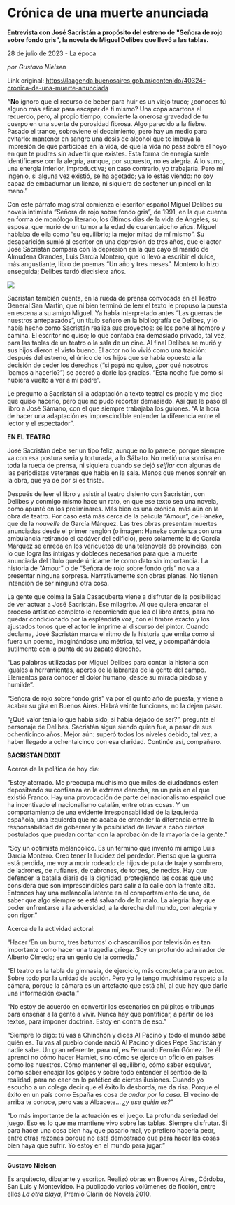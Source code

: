 # Crónica de una muerte anunciada

**Entrevista con José Sacristán a propósito del estreno de "Señora de rojo sobre fondo gris", la novela de Miguel Delibes que llevó a las tablas.**

28 de julio de 2023 - La época

_por Gustavo Nielsen_

Link original: https://laagenda.buenosaires.gob.ar/contenido/40324-cronica-de-una-muerte-anunciada



**“N**o ignoro que el recurso de beber para huir es un viejo truco; ¿conoces tú alguno más eficaz para escapar de ti mismo? Una copa acartona el recuerdo, pero, al propio tiempo, convierte la onerosa gravedad de tu cuerpo en una suerte de porosidad fibrosa. Algo parecido a la fiebre. Pasado el trance, sobreviene el decaimiento, pero hay un medio para evitarlo: mantener en sangre una dosis de alcohol que te imbuya la impresión de que participas en la vida, de que la vida no pasa sobre el hoyo en que te pudres sin advertir que existes. Esta forma de energía suele identificarse con la alegría, aunque, por supuesto, no es alegría. A lo sumo, una energía inferior, improductiva; en caso contrario, yo trabajaría. Pero mi ingenio, si alguna vez existió, se ha agotado; ya lo estás viendo: no soy capaz de embadurnar un lienzo, ni siquiera de sostener un pincel en la mano.”




Con este párrafo magistral comienza el escritor español Miguel Delibes su novela intimista “Señora de rojo sobre fondo gris”, de 1991, en la que cuenta en forma de monólogo literario, los últimos días de la vida de Ángeles, su esposa, que murió de un tumor a la edad de cuarentaiocho años. Miguel hablaba de ella como “su equilibrio; la mejor mitad de mí mismo”. Su desaparición sumió al escritor en una depresión de tres años, que el actor José Sacristán compara con la depresión en la que cayó el marido de Almudena Grandes, Luis García Montero, que lo llevó a escribir el dulce, más angustiante, libro de poemas “Un año y tres meses”. Montero lo hizo enseguida; Delibes tardó diecisiete años.




![](https://cdn.feater.me/files/images/2542549/9873c24e-fcc6-4b37-941b-20c60a5cef09.jpg)




Sacristán también cuenta, en la rueda de prensa convocada en el Teatro General San Martín, que ni bien terminó de leer el texto le propuso la puesta en escena a su amigo Miguel. Ya había interpretado antes “Las guerras de nuestros antepasados”, un título señero en la bibliografía de Delibes, y lo había hecho como Sacristán realiza sus proyectos: se los pone al hombro y camina. El escritor no quiso; lo que contaba era demasiado privado, tal vez, para las tablas de un teatro o la sala de un cine. Al final Delibes se murió y sus hijos dieron el visto bueno. El actor no lo vivió como una traición: después del estreno, el único de los hijos que se había opuesto a la decisión de ceder los derechos (“si papá no quiso, ¿por qué nosotros íbamos a hacerlo?”) se acercó a darle las gracias. “Esta noche fue como si hubiera vuelto a ver a mi padre”.




Le pregunto a Sacristán si la adaptación a texto teatral es propia y me dice que quiso hacerlo, pero que no pudo recortar demasiado. Así que le pasó el libro a José Sámano, con el que siempre trabajaba los guiones. “A la hora de hacer una adaptación es imprescindible entender la diferencia entre el lector y el espectador”.




**EN EL TEATRO**




José Sacristán debe ser un tipo feliz, aunque no lo parece, porque siempre va con esa postura seria y torturada, a lo Sábato. No metió una sonrisa en toda la rueda de prensa, ni siquiera cuando se dejó *selfiar* con algunas de las periodistas veteranas que había en la sala. Menos que menos sonreír en la obra, que ya de por sí es triste.




Después de leer el libro y asistir al teatro disiento con Sacristán, con Delibes y conmigo mismo hace un rato, en que ese texto sea una novela, como apunté en los preliminares. Más bien es una crónica, más aún en la obra de teatro. Por caso está más cerca de la película “Amour”, de Haneke, que de la *nouvelle* de García Márquez. Las tres obras presentan muertes anunciadas desde el primer renglón (o imagen: Haneke comienza con una ambulancia retirando el cadáver del edificio), pero solamente la de García Márquez se enreda en los vericuetos de una telenovela de provincias, con lo que logra las intrigas y dobleces necesarios para que la muerte anunciada del título quede únicamente como dato sin importancia. La historia de “Amour” o de “Señora de rojo sobre fondo gris” no va a presentar ninguna sorpresa. Narrativamente son obras planas. No tienen intención de ser ninguna otra cosa.




La gente que colma la Sala Casacuberta viene a disfrutar de la posibilidad de ver actuar a José Sacristán. Ese milagrito. Al que quiera encarar el proceso artístico completo le recomiendo que lea el libro antes, para no quedar condicionado por la espléndida voz, con el timbre exacto y los ajustados tonos que el actor le imprime al discurso del pintor. Cuando declama, José Sacristán marca el ritmo de la historia que emite como si fuera un poema, imaginándose una métrica, tal vez, y acompañándola sutilmente con la punta de su zapato derecho.




“Las palabras utilizadas por Miguel Delibes para contar la historia son iguales a herramientas, aperos de la labranza de la gente del campo. Elementos para conocer el dolor humano, desde su mirada piadosa y humilde”.




“Señora de rojo sobre fondo gris” va por el quinto año de puesta, y viene a acabar su gira en Buenos Aires. Habrá veinte funciones, no la dejen pasar.




“¿Qué valor tenía lo que había sido, si había dejado de ser?”, pregunta el personaje de Delibes. Sacristán sigue siendo quien fue, a pesar de sus ochenticinco años. Mejor aún: superó todos los niveles debido, tal vez, a haber llegado a ochentaicinco con esa claridad. Continúe así, compañero.




**SACRISTÁN DIXIT**




Acerca de la política de hoy día:




“Estoy aterrado. Me preocupa muchísimo que miles de ciudadanos estén depositando su confianza en la extrema derecha, en un país en el que existió Franco. Hay una provocación de parte del nacionalismo español que ha incentivado el nacionalismo catalán, entre otras cosas. Y un comportamiento de una evidente irresponsabilidad de la izquierda española, una izquierda que no acaba de entender la diferencia entre la responsabilidad de gobernar y la posibilidad de llevar a cabo ciertos postulados que puedan contar con la aprobación de la mayoría de la gente.”




“Soy un optimista melancólico. Es un término que inventó mi amigo Luis García Montero. Creo tener la lucidez del perdedor. Pienso que la guerra está perdida, me voy a morir rodeado de hijos de puta de traje y sombrero, de ladrones, de rufianes, de cabrones, de torpes, de necios. Hay que defender la batalla diaria de la dignidad, protegiendo las cosas que uno considera que son imprescindibles para salir a la calle con la frente alta. Entonces hay una melancolía latente en el comportamiento de uno, de saber que algo siempre se está salvando de lo malo. La alegría: hay que poder enfrentarse a la adversidad, a la derecha del mundo, con alegría y con rigor.”




Acerca de la actividad actoral:




“Hacer ‘En un burro, tres baturros’ o chascarrillos por televisión es tan importante como hacer una tragedia griega. Soy un profundo admirador de Alberto Olmedo; era un genio de la comedia.”




“El teatro es la tabla de gimnasia, de ejercicio, más completa para un actor. Sobre todo por la unidad de acción. Pero yo le tengo muchísimo respeto a la cámara, porque la cámara es un artefacto que está ahí, al que hay que darle una información exacta.”




“No estoy de acuerdo en convertir los escenarios en púlpitos o tribunas para enseñar a la gente a vivir. Nunca hay que pontificar, a partir de los textos, para imponer doctrina. Estoy en contra de eso.”




“Siempre lo digo: tú vas a Chinchón y dices Al Pacino y todo el mundo sabe quién es. Tú vas al pueblo donde nació Al Pacino y dices Pepe Sacristán y nadie sabe. Un gran referente, para mí, es Fernando Fernán Gómez. De él aprendí no cómo hacer Hamlet, sino cómo se ejerce un oficio en países como los nuestros. Cómo mantener el equilibrio, cómo saber esquivar, cómo saber encajar los golpes y sobre todo entender el sentido de la realidad, para no caer en lo patético de ciertas ilusiones. Cuando yo escucho a un colega decir que el éxito lo desborda, me da risa. Porque el éxito en un país como España es cosa de *andar por la casa*. El vecino de arriba te conoce, pero vas a Albacete… *¿y ese quién es?*”




“Lo más importante de la actuación es el juego. La profunda seriedad del juego. Eso es lo que me mantiene vivo sobre las tablas. Siempre disfrutar. Si para hacer una cosa bien hay que pasarlo mal, yo prefiero hacerla peor, entre otras razones porque no está demostrado que para hacer las cosas bien haya que sufrir. Yo estoy en el mundo para jugar.”




---




**Gustavo Nielsen**




Es arquitecto, dibujante y escritor. Realizó obras en Buenos Aires, Córdoba, San Luis y Montevideo. Ha publicado varios volúmenes de ficción, entre ellos *La otra playa*, Premio Clarín de Novela 2010.



